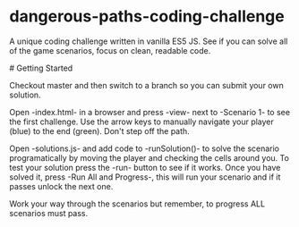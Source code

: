 # dangerous-paths-coding-challenge
A unique coding challenge written in vanilla ES5 JS. See if you can solve all of the game scenarios, focus on clean, readable code.

# Getting Started

Checkout master and then switch to a branch so you can submit your own solution.

Open -index.html- in a browser and press -view- next to -Scenario 1- to see the first challenge. Use the arrow keys to manually navigate your player (blue) to the end (green). Don't step off the path.

Open -solutions.js- and add code to -runSolution()- to solve the scenario programatically by moving the player and checking the cells around you. To test your solution press the -run- button to see if it works. Once you have solved it, press -Run All and Progress-, this will run your scenario and if it passes unlock the next one.

Work your way through the scenarios but remember, to progress ALL scenarios must pass.
